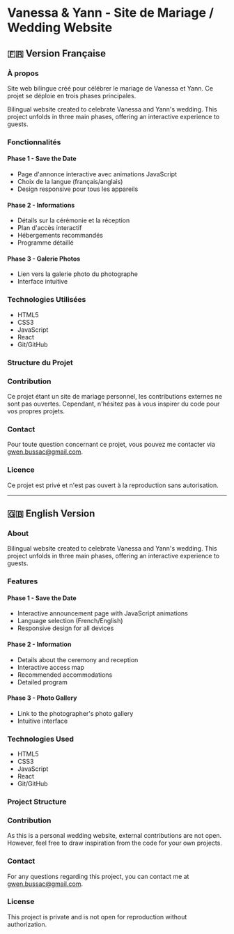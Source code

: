 # Vanessa & Yann - Site de Mariage / Wedding Website

## 🇫🇷 Version Française

### À propos

Site web bilingue créé pour célébrer le mariage de Vanessa et Yann. Ce projet se déploie en trois phases principales.

Bilingual website created to celebrate Vanessa and Yann's wedding. This project unfolds in three main phases, offering an interactive experience to guests.

### Fonctionnalités

#### Phase 1 - Save the Date
- Page d'annonce interactive avec animations JavaScript
- Choix de la langue (français/anglais)
- Design responsive pour tous les appareils

#### Phase 2 - Informations
- Détails sur la cérémonie et la réception
- Plan d'accès interactif
- Hébergements recommandés
- Programme détaillé

#### Phase 3 - Galerie Photos
- Lien vers la galerie photo du photographe
- Interface intuitive

### Technologies Utilisées

- HTML5
- CSS3
- JavaScript
- React
- Git/GitHub

### Structure du Projet

### Contribution
Ce projet étant un site de mariage personnel, les contributions externes ne sont pas ouvertes. Cependant, n'hésitez pas à vous inspirer du code pour vos propres projets.

### Contact
Pour toute question concernant ce projet, vous pouvez me contacter via gwen.bussac@gmail.com.

### Licence
Ce projet est privé et n'est pas ouvert à la reproduction sans autorisation.


---

## 🇬🇧 English Version

### About

Bilingual website created to celebrate Vanessa and Yann's wedding. This project unfolds in three main phases, offering an interactive experience to guests.

### Features

#### Phase 1 - Save the Date
- Interactive announcement page with JavaScript animations
- Language selection (French/English)
- Responsive design for all devices

#### Phase 2 - Information
- Details about the ceremony and reception
- Interactive access map
- Recommended accommodations
- Detailed program

#### Phase 3 - Photo Gallery
- Link to the photographer's photo gallery
- Intuitive interface

### Technologies Used

- HTML5
- CSS3
- JavaScript
- React
- Git/GitHub

### Project Structure

### Contribution
As this is a personal wedding website, external contributions are not open. However, feel free to draw inspiration from the code for your own projects.

### Contact
For any questions regarding this project, you can contact me at gwen.bussac@gmail.com.

### License
This project is private and is not open for reproduction without authorization.